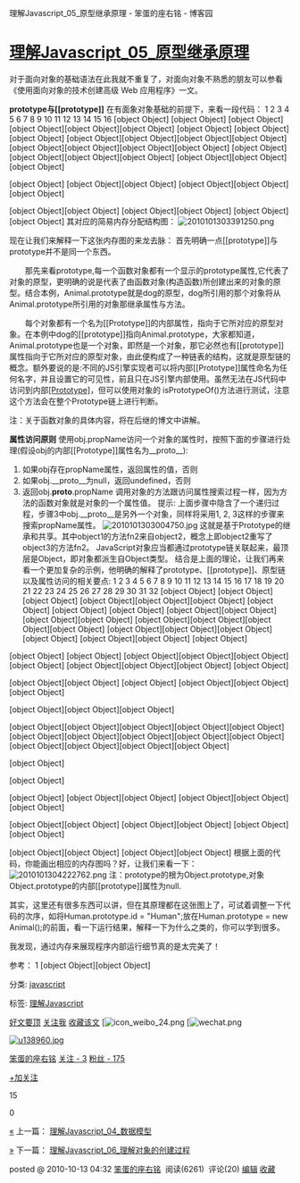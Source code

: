 理解Javascript_05_原型继承原理 - 笨蛋的座右铭 - 博客园

# [理解Javascript_05_原型继承原理](https://www.cnblogs.com/fool/archive/2010/10/13/1849734.html)

对于面向对象的基础语法在此我就不重复了，对面向对象不熟悉的朋友可以参看《使用面向对象的技术创建高级 Web 应用程序》一文。

**prototype与[[prototype]]**
在有面象对象基础的前提下，来看一段代码：
1
2
3
4
5
6
7
8
9
10
11
12
13
14
15
16
[object Object]
[object Object]  [object Object]
[object Object][object Object][object Object]
[object Object]
[object Object]
[object Object]
[object Object][object Object][object Object][object Object]
[object Object][object Object][object Object][object Object]
[object Object][object Object][object Object][object Object]
[object Object][object Object]
[object Object]

[object Object]  [object Object][object Object]  [object Object][object Object][object Object]

[object Object][object Object]
[object Object][object Object]
[object Object][object Object]
其对应的简易内存分配结构图：
![2010101303391250.png](https://gitee.com/hjb2722404/tuchuang/raw/master/img/20201231120507.png)

现在让我们来解释一下这张内存图的来龙去脉：
首先明确一点[[prototype]]与prototype并不是同一个东西。

　　那先来看prototype,每一个函数对象都有一个显示的prototype属性,它代表了对象的原型，更明确的说是代表了由函数对象(构造函数)所创建出来的对象的原型。结合本例，Animal.prototype就是dog的原型，dog所引用的那个对象将从Animal.prototype所引用的对象那继承属性与方法。

　　每个对象都有一个名为[[Prototype]]的内部属性，指向于它所对应的原型对象。在本例中dog的[[prototype]]指向Animal.prototype，大家都知道，Animal.prototype也是一个对象，即然是一个对象，那它必然也有[[prototype]]属性指向于它所对应的原型对象，由此便构成了一种链表的结构，这就是原型链的概念。额外要说的是:不同的JS引擎实现者可以将内部[[Prototype]]属性命名为任何名字，并且设置它的可见性，前且只在JS引擎内部使用。虽然无法在JS代码中访问到内部[[Prototype]](FireFox中可以，名字为__proto__因为Mozilla将它公开了)，但可以使用对象的 isPrototypeOf()方法进行测试，注意这个方法会在整个Prototype链上进行判断。

注：关于函数对象的具体内容，将在后继的博文中讲解。

**属性访问原则**
使用obj.propName访问一个对象的属性时，按照下面的步骤进行处理(假设obj的内部[[Prototype]]属性名为__proto__):
1. 如果obj存在propName属性，返回属性的值，否则
2. 如果obj.__proto__为null，返回undefined，否则
3. 返回obj.__proto__.propName
调用对象的方法跟访问属性搜索过程一样，因为方法的函数对象就是对象的一个属性值。
提示: 上面步骤中隐含了一个递归过程，步骤3中obj.__proto__是另外一个对象，同样将采用1, 2, 3这样的步骤来搜索propName属性。
![2010101303004750.jpg](https://gitee.com/hjb2722404/tuchuang/raw/master/img/20201231120510.jpg)
这就是基于Prototype的继承和共享。其中object1的方法fn2来自object2，概念上即object2重写了object3的方法fn2。
JavaScript对象应当都通过prototype链关联起来，最顶层是Object，即对象都派生自Object类型。
结合是上面的理论，让我们再来看一个更加复杂的示例，他明确的解释了prototype、[[prototype]]、原型链以及属性访问的相关要点:
1
2
3
4
5
6
7
8
9
10
11
12
13
14
15
16
17
18
19
20
21
22
23
24
25
26
27
28
29
30
31
32
[object Object]
[object Object]  [object Object]
[object Object][object Object][object Object]
[object Object]
[object Object]
[object Object]
[object Object][object Object][object Object][object Object]
[object Object][object Object][object Object][object Object]
[object Object][object Object][object Object][object Object]
[object Object][object Object]
[object Object]

[object Object]  [object Object]
[object Object][object Object][object Object][object Object]
[object Object][object Object][object Object]
[object Object]

[object Object][object Object]  [object Object]
[object Object][object Object][object Object]

[object Object][object Object][object Object]

[object Object][object Object][object Object][object Object][object Object][object Object][object Object][object Object][object Object][object Object][object Object][object Object][object Object][object Object]

[object Object]

[object Object]

[object Object]  [object Object][object Object]  [object Object][object Object][object Object]

[object Object][object Object]
[object Object][object Object]
[object Object][object Object]

[object Object][object Object]
[object Object][object Object]
根据上面的代码，你能画出相应的内存图吗？好，让我们来看一下：
![2010101304222762.png](https://gitee.com/hjb2722404/tuchuang/raw/master/img/20201231120515.png)
注：prototype的根为Object.prototype,对象Object.prototype的内部[[prototype]]属性为null.

其实，这里还有很多东西可以讲，但在其原理都在这张图上了，可试着调整一下代码的次序，如将Human.prototype.id = "Human";放在Human.prototype = new Animal();的前面，看一下运行结果，解释一下为什么之类的，你可以学到很多。

我发现，通过内存来展现程序内部运行细节真的是太完美了！

参考：
1
[object Object][object Object]

分类: [javascript](https://www.cnblogs.com/fool/category/264215.html)

标签: [理解Javascript](https://www.cnblogs.com/fool/tag/%E7%90%86%E8%A7%A3Javascript/)

 [好文要顶](理解Javascript_05_原型继承原理%20-%20笨蛋的座右铭%20-%20博客园.md#)  [关注我](理解Javascript_05_原型继承原理%20-%20笨蛋的座右铭%20-%20博客园.md#)  [收藏该文](理解Javascript_05_原型继承原理%20-%20笨蛋的座右铭%20-%20博客园.md#)  [![icon_weibo_24.png](理解Javascript_05_原型继承原理%20-%20笨蛋的座右铭%20-%20博客园.md#)  [![wechat.png](理解Javascript_05_原型继承原理%20-%20笨蛋的座右铭%20-%20博客园.md#)

 [![u138960.jpg](../_resources/2d8d26fec0f219c4f97382556221c3af.jpg)](https://home.cnblogs.com/u/fool/)

 [笨蛋的座右铭](https://home.cnblogs.com/u/fool/)
 [关注 - 3](https://home.cnblogs.com/u/fool/followees/)
 [粉丝 - 175](https://home.cnblogs.com/u/fool/followers/)

 [+加关注](理解Javascript_05_原型继承原理%20-%20笨蛋的座右铭%20-%20博客园.md#)

 15

 0

 [«](https://www.cnblogs.com/fool/archive/2010/10/13/1849458.html) 上一篇： [理解Javascript_04_数据模型](https://www.cnblogs.com/fool/archive/2010/10/13/1849458.html)

 [»](https://www.cnblogs.com/fool/archive/2010/10/13/1850588.html) 下一篇： [理解Javascript_06_理解对象的创建过程](https://www.cnblogs.com/fool/archive/2010/10/13/1850588.html)

posted @ 2010-10-13 04:32 [笨蛋的座右铭](https://www.cnblogs.com/fool/)  阅读(6261)  评论(20) [编辑](https://i.cnblogs.com/EditPosts.aspx?postid=1849734) [收藏](理解Javascript_05_原型继承原理%20-%20笨蛋的座右铭%20-%20博客园.md#)